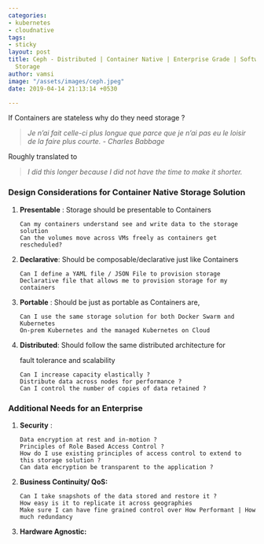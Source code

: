```yaml
---
categories:
- kubernetes
- cloudnative
tags:
- sticky
layout: post
title: Ceph - Distributed | Container Native | Enterprise Grade | Software Defined
  Storage
author: vamsi
image: "/assets/images/ceph.jpeg"
date: 2019-04-14 21:13:14 +0530

---
```

If Containers are stateless why do they need storage ? 

> _Je n’ai fait celle-ci plus longue que parce que je n’ai pas eu le loisir de la faire plus courte. - Charles Babbage_

Roughly translated to 

> _I did this longer because I did not have the time to make it shorter._

### Design Considerations for Container Native Storage Solution

1. **Presentable** : Storage should be presentable to Containers

       Can my containers understand see and write data to the storage solution
       Can the volumes move across VMs freely as containers get rescheduled?
2. **Declarative**: Should be composable/declarative just like Containers

       Can I define a YAML file / JSON File to provision storage
       Declarative file that allows me to provision storage for my containers
3. **Portable** : Should be just as portable as Containers are,

       Can I use the same storage solution for both Docker Swarm and Kubernetes
       On-prem Kubernetes and the managed Kubernetes on Cloud
4. **Distributed**: Should follow the same distributed architecture for

   fault tolerance and scalability

       Can I increase capacity elastically ?
       Distribute data across nodes for performance ?
       Can I control the number of copies of data retained ?

### Additional Needs for an Enterprise

1. **Security** :

       Data encryption at rest and in-motion ?
       Principles of Role Based Access Control ?
       How do I use existing principles of access control to extend to this storage solution ?
       Can data encryption be transparent to the application ?
2. **Business Continuity/ QoS:**

       Can I take snapshots of the data stored and restore it ?
       How easy is it to replicate it across geographies 
       Make sure I can have fine grained control over How Performant | How much redundancy
3. **Hardware Agnostic:**

       